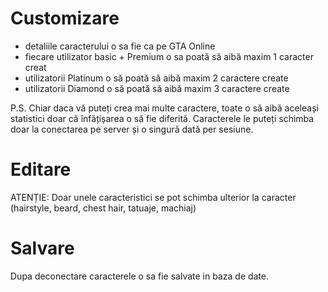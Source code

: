 # Customizare

- detaliile caracterului o sa fie ca pe GTA Online
- fiecare utilizator basic + Premium o sa poată să aibă maxim 1 caracter creat
- utilizatorii Platinum o să poată să aibă maxim 2 caractere create
- utilizatorii Diamond o să poată să aibă maxim 3 caractere create

P.S. Chiar daca vă puteți crea mai multe caractere, toate o să aibă aceleași statistici doar că înfățișarea o să fie diferită. 
Caracterele le puteți schimba doar la conectarea pe server și o singură dată per sesiune. 

# Editare
ATENȚIE: Doar unele caracteristici se pot schimba ulterior la caracter (hairstyle, beard, chest hair, tatuaje, machiaj)

# Salvare
Dupa deconectare caracterele o sa fie salvate in baza de date.

